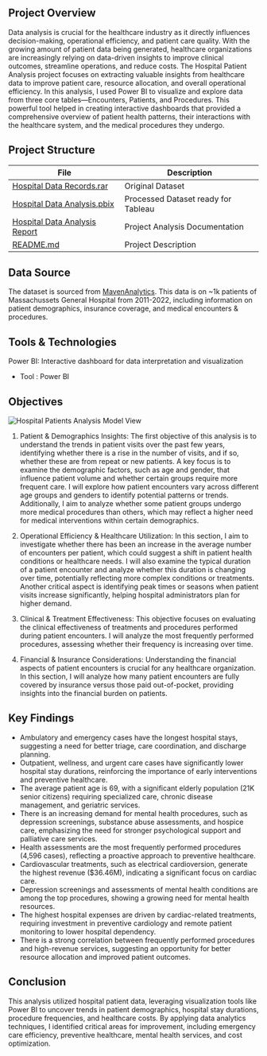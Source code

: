 ## Project Overview
Data analysis is crucial for the healthcare industry as it directly influences decision-making, operational efficiency, and patient care quality. With the growing amount of patient data being generated, healthcare organizations are increasingly relying on data-driven insights to improve clinical outcomes, streamline operations, and reduce costs.
The Hospital Patient Analysis project focuses on extracting valuable insights from healthcare data to improve patient care, resource allocation, and overall operational efficiency. In this analysis, I used Power BI to visualize and explore data from three core tables—Encounters, Patients, and Procedures. This powerful tool helped in creating interactive dashboards that provided a comprehensive overview of patient health patterns, their interactions with the healthcare system, and the medical procedures they undergo.


## Project Structure

| File                       | Description                                      |
|----------------------------|--------------------------------------------------|
| [Hospital Data Records.rar](https://github.com/ParikshitaJain/PortfolioProjects/blob/main/4.%20Hospital%20Patient%20Analysis/Hospital%2BPatient%2BRecords.rar)                   | Original Dataset               |
| [Hospital Data Analysis.pbix](https://github.com/ParikshitaJain/PortfolioProjects/blob/main/4.%20Hospital%20Patient%20Analysis/Hospital%20Patients%20Analysis.pbix)     | Processed Dataset ready for Tableau    |
| [Hospital Data Analysis Report](https://github.com/ParikshitaJain/PortfolioProjects/blob/a257f7dca189ab24d836807c99aaffd3e7d4aa5a/4.%20Hospital%20Patient%20Analysis/Hospital%20Patients%20Analysis%20Report.pdf)  |             Project Analysis Documentation                      |
| [README.md](https://github.com/ParikshitaJain/PortfolioProjects/blob/9a00de63e4b17054d0dd2e785bfc86fc0f4bdf64/4.%20Hospital%20Patient%20Analysis/README.md)                | Project Description         |

## Data Source
The dataset is sourced from [MavenAnalytics](https://mavenanalytics.io/data-playground?order=date_added%2Cdesc&page=1&pageSize=5). This data is on ~1k patients of Massachussets General Hospital from 2011-2022, including information on patient demographics, insurance coverage, and medical encounters & procedures.

## Tools & Technologies
Power BI: Interactive dashboard for data interpretation and visualization
  - Tool : Power BI

## Objectives

![Hospital Patients Analysis Model View](https://github.com/user-attachments/assets/2dec255f-d844-4b51-93d1-b9e0e599f8bf)


1. Patient & Demographics Insights:
The first objective of this analysis is to understand the trends in patient visits over the past few years, identifying whether there is a rise in the number of visits, and if so, whether these are from repeat or new patients. A key focus is to examine the demographic factors, such as age and gender, that influence patient volume and whether certain groups require more frequent care. I will explore how patient encounters vary across different age groups and genders to identify potential patterns or trends. Additionally, I aim to analyze whether some patient groups undergo more medical procedures than others, which may reflect a higher need for medical interventions within certain demographics.

2. Operational Efficiency & Healthcare Utilization:
In this section, I aim to investigate whether there has been an increase in the average number of encounters per patient, which could suggest a shift in patient health conditions or healthcare needs. I will also examine the typical duration of a patient encounter and analyze whether this duration is changing over time, potentially reflecting more complex conditions or treatments. Another critical aspect is identifying peak times or seasons when patient visits increase significantly, helping hospital administrators plan for higher demand.

3. Clinical & Treatment Effectiveness:
This objective focuses on evaluating the clinical effectiveness of treatments and procedures performed during patient encounters. I will analyze the most frequently performed procedures, assessing whether their frequency is increasing over time.

4. Financial & Insurance Considerations:
Understanding the financial aspects of patient encounters is crucial for any healthcare organization. In this section, I will analyze how many patient encounters are fully covered by insurance versus those paid out-of-pocket, providing insights into the financial burden on patients.

## Key Findings

-	Ambulatory and emergency cases have the longest hospital stays, suggesting a need for better triage, care coordination, and discharge planning.
-	Outpatient, wellness, and urgent care cases have significantly lower hospital stay durations, reinforcing the importance of early interventions and preventive healthcare.
-	The average patient age is 69, with a significant elderly population (21K senior citizens) requiring specialized care, chronic disease management, and geriatric services.
-	There is an increasing demand for mental health procedures, such as depression screenings, substance abuse assessments, and hospice care, emphasizing the need for stronger psychological support and palliative care services.
-	Health assessments are the most frequently performed procedures (4,596 cases), reflecting a proactive approach to preventive healthcare.
-	Cardiovascular treatments, such as electrical cardioversion, generate the highest revenue ($36.46M), indicating a significant focus on cardiac care.
-	Depression screenings and assessments of mental health conditions are among the top procedures, showing a growing need for mental health resources.
-	The highest hospital expenses are driven by cardiac-related treatments, requiring investment in preventive cardiology and remote patient monitoring to lower hospital dependency.
-	There is a strong correlation between frequently performed procedures and high-revenue services, suggesting an opportunity for better resource allocation and improved patient outcomes.


## Conclusion

This analysis utilized hospital patient data, leveraging visualization tools like Power BI to uncover trends in patient demographics, hospital stay durations, procedure frequencies, and healthcare costs. By applying data analytics techniques, I identified critical areas for improvement, including emergency care efficiency, preventive healthcare, mental health services, and cost optimization.


